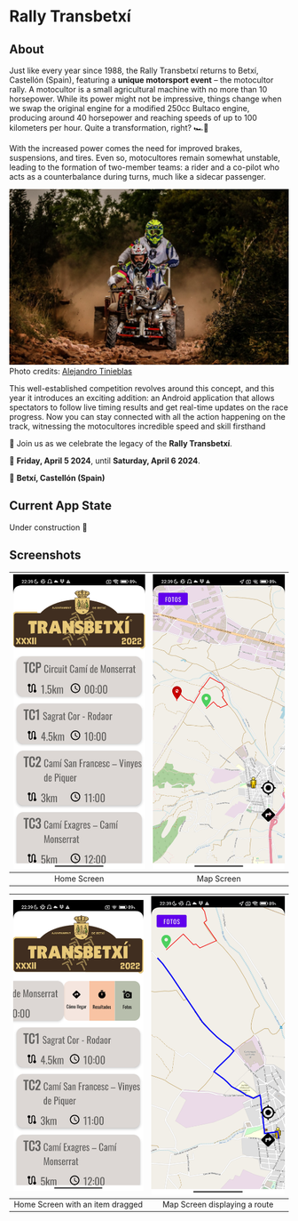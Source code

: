 # Rally Transbetxí

## About
Just like every year since 1988, the Rally Transbetxí returns to Betxí, Castellón (Spain), featuring a **unique motorsport event** – the motocultor rally. A motocultor is a small agricultural machine with no more than 10 horsepower. While its power might not be impressive, things change when we swap the original engine for a modified 250cc Bultaco engine, producing around 40 horsepower and reaching speeds of up to 100 kilometers per hour. Quite a transformation, right? 🏎️💨

With the increased power comes the need for improved brakes, suspensions, and tires. Even so, motocultores remain somewhat unstable, leading to the formation of two-member teams: a rider and a co-pilot who acts as a counterbalance during turns, much like a sidecar passenger.

![Motocultor Vehicle](Motoret.jpg) 
Photo credits: [Alejandro Tinieblas](https://www.alejandromilart.com/motorets-transbetxi-2018/)

This well-established competition revolves around this concept, and this year it introduces an exciting addition: an Android application that allows spectators to follow live timing results and get real-time updates on the race progress. Now you can stay connected with all the action happening on the track, witnessing the motocultores incredible speed and skill firsthand 

🏁 Join us as we celebrate the legacy of the **Rally Transbetxí**.

📆 **Friday, April 5 2024**, until **Saturday, April 6 2024**. 

📌 **Betxí, Castellón (Spain)**

## Current App State
Under construction 🚧 

## Screenshots
| ![Home Screen](home.jpg) | ![Map Screen](map.jpg)  |
|:------------------------------------:|:-----------------------------:|
| Home Screen                           |   Map Screen                |

| ![Home Screen with an item dragged](home-item-scrolled.jpg) | ![Search](map-route.jpg) |
|:------------------------------------:|:-----------------------------:|
|            Home Screen with an item dragged                 | Map Screen displaying a route                 |
